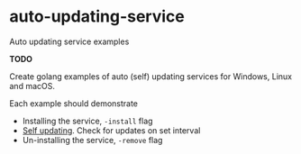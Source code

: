 # auto-updating-service
Auto updating service examples

**TODO**

Create golang examples of auto (self) updating services for Windows, Linux and macOS.

Each example should demonstrate
- Installing the service, `-install` flag
- [Self updating](https://github.com/mozey/go-update-examples). Check for updates on set interval
- Un-installing the service, `-remove` flag
